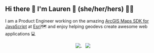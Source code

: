 ## Hi there 👋 I'm Lauren 🐝  (she/her/hers) 👩‍💻

I am a Product Engineer working on the amazing [ArcGIS Maps SDK for JavaScript](https://developers.arcgis.com/javascript/latest/) at [Esri](https://www.esri.com/en-us/home)🗺️ and enjoy helping geodevs create awesome web applications 💻

<p align="center">
   <a href="https://github.com/lboyd93/github-readme-stats">
    <img align="center" src="https://github-readme-stats.vercel.app/api?username=lboyd93&theme=dracula&hide_rank=true&count_private=true&show_icons=true&hide_border=true" />
  </a>
  &nbsp;&nbsp;
  <a href="https://github.com/lboyd93/github-readme-stats">
    <img align="center" src="https://github-readme-stats.vercel.app/api/top-langs/?username=lboyd93&langs_count=8&layout=compact&theme=dracula&hide_border=true" />
  </a>
</p>

<!--
**lboyd93/lboyd93** is a ✨ _special_ ✨ repository because its `README.md` (this file) appears on your GitHub profile.

Here are some ideas to get you started:

- 🔭 I’m currently working on ...
- 🌱 I’m currently learning ...
- 👯 I’m looking to collaborate on ...
- 🤔 I’m looking for help with ...
- 💬 Ask me about ...
- 📫 How to reach me: ...
- 😄 Pronouns: ...
- ⚡ Fun fact: ...
-->
